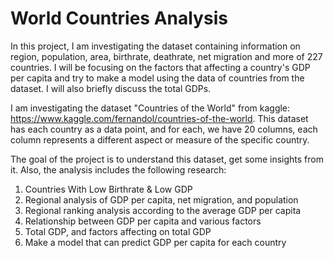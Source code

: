 # World Countries Analysis


  In this project, I am investigating the dataset containing information on region, population, area, birthrate, deathrate, net migration and more of 227 countries. I will be focusing on the factors that affecting a country's GDP per capita and try to make a model using the data of countries from the dataset. I will also briefly discuss the total GDPs. 
  
  I am investigating the dataset "Countries of the World"  from kaggle: https://www.kaggle.com/fernandol/countries-of-the-world.
This dataset has each country as a data point, and for each, we have 20 columns, each column represents a different aspect or measure of the specific country. 


The goal of the project is to understand this dataset, get some insights from it. 
Also, the analysis includes the following research:
1. Countries With Low Birthrate & Low GDP
2. Regional analysis of GDP per capita, net migration, and population
3. Regional ranking analysis according to the average GDP per capita
4. Relationship between GDP per capita and various factors
5. Total GDP, and factors affecting on total GDP
6. Make a model that can predict GDP per capita for each country
